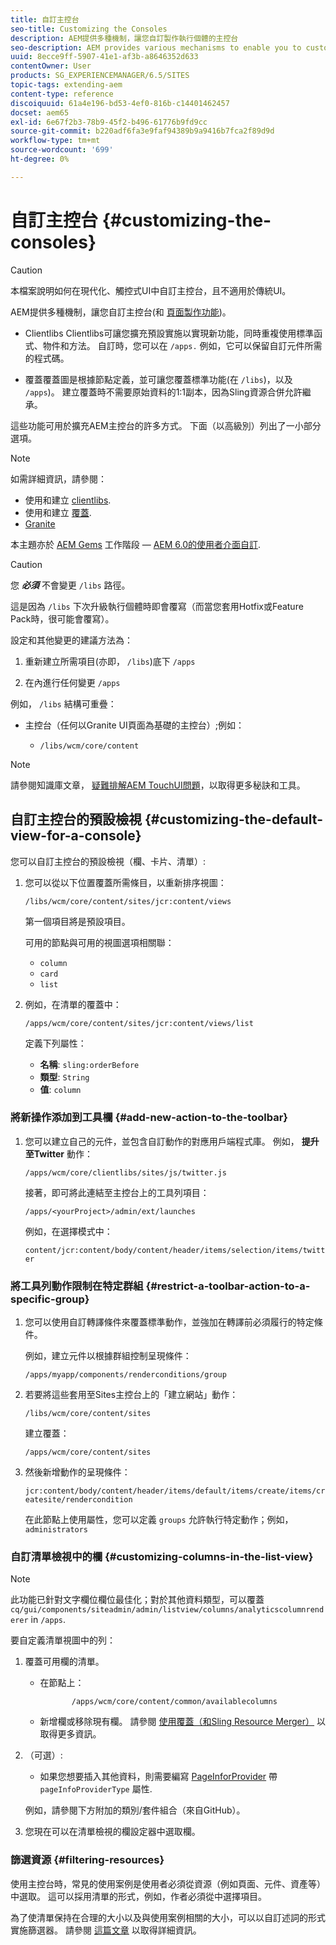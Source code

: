 ```yaml
---
title: 自訂主控台
seo-title: Customizing the Consoles
description: AEM提供多種機制，讓您自訂製作執行個體的主控台
seo-description: AEM provides various mechanisms to enable you to customize the consoles of your authoring instance
uuid: 8ecce9ff-5907-41e1-af3b-a8646352d633
contentOwner: User
products: SG_EXPERIENCEMANAGER/6.5/SITES
topic-tags: extending-aem
content-type: reference
discoiquuid: 61a4e196-bd53-4ef0-816b-c14401462457
docset: aem65
exl-id: 6e67f2b3-78b9-45f2-b496-61776b9fd9cc
source-git-commit: b220adf6fa3e9faf94389b9a9416b7fca2f89d9d
workflow-type: tm+mt
source-wordcount: '699'
ht-degree: 0%

---
```


# 自訂主控台 {#customizing-the-consoles}

>[!CAUTION]
>
>本檔案說明如何在現代化、觸控式UI中自訂主控台，且不適用於傳統UI。

AEM提供多種機制，讓您自訂主控台(和 [頁面製作功能](/help/sites-developing/customizing-page-authoring-touch.md))。

* Clientlibs Clientlibs可讓您擴充預設實施以實現新功能，同時重複使用標準函式、物件和方法。 自訂時，您可以在 `/apps.` 例如，它可以保留自訂元件所需的程式碼。

* 覆蓋覆蓋圖是根據節點定義，並可讓您覆蓋標準功能(在 `/libs`)，以及 `/apps`)。 建立覆蓋時不需要原始資料的1:1副本，因為Sling資源合併允許繼承。

這些功能可用於擴充AEM主控台的許多方式。 下面（以高級別）列出了一小部分選項。

>[!NOTE]
>
>如需詳細資訊，請參閱：
>
>* 使用和建立 [clientlibs](/help/sites-developing/clientlibs.md).
>* 使用和建立 [覆蓋](/help/sites-developing/overlays.md).
>* [Granite](https://helpx.adobe.com/experience-manager/6-5/sites/developing/using/reference-materials/granite-ui/api/index.html)
>
>本主題亦於 [AEM Gems](https://docs.adobe.com/content/ddc/en/gems.html) 工作階段 —  [AEM 6.0的使用者介面自訂](https://docs.adobe.com/content/ddc/en/gems/user-interface-customization-for-aem-6.html).

>[!CAUTION]
>
>您 ***必須*** 不會變更 `/libs` 路徑。
>
>這是因為 `/libs` 下次升級執行個體時即會覆寫（而當您套用Hotfix或Feature Pack時，很可能會覆寫）。
>
>設定和其他變更的建議方法為：
>
>1. 重新建立所需項目(亦即， `/libs`)底下 `/apps`
>
>1. 在內進行任何變更 `/apps`

>


例如， `/libs` 結構可重疊：

* 主控台（任何以Granite UI頁面為基礎的主控台）;例如：

   * `/libs/wcm/core/content`

>[!NOTE]
>
>請參閱知識庫文章， [疑難排解AEM TouchUI問題](https://helpx.adobe.com/experience-manager/kb/troubleshooting-aem-touchui-issues.html)，以取得更多秘訣和工具。

## 自訂主控台的預設檢視 {#customizing-the-default-view-for-a-console}

您可以自訂主控台的預設檢視（欄、卡片、清單）:

1. 您可以從以下位置覆蓋所需條目，以重新排序視圖：

   `/libs/wcm/core/content/sites/jcr:content/views`

   第一個項目將是預設項目。

   可用的節點與可用的視圖選項相關聯：

   * `column`
   * `card`
   * `list`

1. 例如，在清單的覆蓋中：

   `/apps/wcm/core/content/sites/jcr:content/views/list`

   定義下列屬性：

   * **名稱**: `sling:orderBefore`
   * **類型**: `String`
   * **值**: `column`

### 將新操作添加到工具欄 {#add-new-action-to-the-toolbar}

1. 您可以建立自己的元件，並包含自訂動作的對應用戶端程式庫。 例如， **提升至Twitter** 動作：

   `/apps/wcm/core/clientlibs/sites/js/twitter.js`

   接著，即可將此連結至主控台上的工具列項目：

   `/apps/<yourProject>/admin/ext/launches`

   例如，在選擇模式中：

   `content/jcr:content/body/content/header/items/selection/items/twitter`

### 將工具列動作限制在特定群組 {#restrict-a-toolbar-action-to-a-specific-group}

1. 您可以使用自訂轉譯條件來覆蓋標準動作，並強加在轉譯前必須履行的特定條件。

   例如，建立元件以根據群組控制呈現條件：

   `/apps/myapp/components/renderconditions/group`

1. 若要將這些套用至Sites主控台上的「建立網站」動作：

   `/libs/wcm/core/content/sites`

   建立覆蓋：

   `/apps/wcm/core/content/sites`

1. 然後新增動作的呈現條件：

   `jcr:content/body/content/header/items/default/items/create/items/createsite/rendercondition`

   在此節點上使用屬性，您可以定義 `groups` 允許執行特定動作；例如， `administrators`

### 自訂清單檢視中的欄 {#customizing-columns-in-the-list-view}

>[!NOTE]
>
>此功能已針對文字欄位欄位最佳化；對於其他資料類型，可以覆蓋 `cq/gui/components/siteadmin/admin/listview/columns/analyticscolumnrenderer` in `/apps`.

要自定義清單視圖中的列：

1. 覆蓋可用欄的清單。

   * 在節點上：

      ```
             /apps/wcm/core/content/common/availablecolumns
      ```

   * 新增欄或移除現有欄。
   請參閱 [使用覆蓋（和Sling Resource Merger）](/help/sites-developing/overlays.md) 以取得更多資訊。

1. （可選）:

   * 如果您想要插入其他資料，則需要編寫 [PageInforProvider](https://helpx.adobe.com/experience-manager/6-5/sites/developing/using/reference-materials/javadoc/com/day/cq/wcm/api/PageInfoProvider.html) 帶
      `pageInfoProviderType` 屬性.

   例如，請參閱下方附加的類別/套件組合（來自GitHub）。

1. 您現在可以在清單檢視的欄設定器中選取欄。

### 篩選資源 {#filtering-resources}

使用主控台時，常見的使用案例是使用者必須從資源（例如頁面、元件、資產等）中選取。 這可以採用清單的形式，例如，作者必須從中選擇項目。

為了使清單保持在合理的大小以及與使用案例相關的大小，可以以自訂述詞的形式實施篩選器。 請參閱 [這篇文章](/help/sites-developing/customizing-page-authoring-touch.md#filtering-resources) 以取得詳細資訊。
